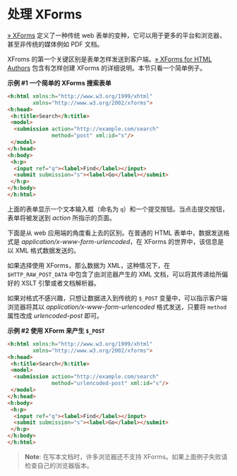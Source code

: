 处理 XForms
===========

<a href="http://www.w3.org/MarkUp/Forms/" class="link external">» XForms</a>
定义了一种传统 web
表单的变种，它可以用于更多的平台和浏览器，甚至非传统的媒体例如 PDF
文档。

XFroms
的第一个关键区别是表单怎样发送到客户端。<a href="http://www.w3.org/MarkUp/Forms/2003/xforms-for-html-authors.html" class="link external">» XForms for HTML Authors</a>
包含有怎样创建 XForms 的详细说明。本节只看一个简单例子。

**示例 \#1 一个简单的 XForms 搜索表单**

``` html
<h:html xmlns:h="http://www.w3.org/1999/xhtml"
        xmlns="http://www.w3.org/2002/xforms">
<h:head>
 <h:title>Search</h:title>
 <model>
  <submission action="http://example.com/search"
              method="post" xml:id="s"/>
 </model>
</h:head>
<h:body>
 <h:p>
  <input ref="q"><label>Find</label></input>
  <submit submission="s"><label>Go</label></submit>
 </h:p>
</h:body>
</h:html>
```

上面的表单显示一个文本输入框（命名为
`q`）和一个提交按钮。当点击提交按钮，表单将被发送到 *action*
所指示的页面。

下面是从 web 应用端的角度看上去的区别。在普通的 HTML
表单中，数据发送格式是 *application/x-www-form-urlencoded*，在 XForms
的世界中，该信息是以 XML 格式数据发送的。

如果选择使用 XForms，那么数据为 XML，这种情况下，在
`$HTTP_RAW_POST_DATA` 中包含了由浏览器产生的 XML
文档，可以将其传递给所偏好的 XSLT 引擎或者文档解析器。

如果对格式不感兴趣，只想让数据进入到传统的 `$_POST`
变量中，可以指示客户端浏览器将其以 *application/x-www-form-urlencoded*
格式发送，只要将 `method` 属性改成 *urlencoded-post* 即可。

**示例 \#2 使用 XForm 来产生 `$_POST`**

``` html
<h:html xmlns:h="http://www.w3.org/1999/xhtml"
        xmlns="http://www.w3.org/2002/xforms">
<h:head>
 <h:title>Search</h:title>
 <model>
  <submission action="http://example.com/search"
              method="urlencoded-post" xml:id="s"/>
 </model>
</h:head>
<h:body>
 <h:p>
  <input ref="q"><label>Find</label></input>
  <submit submission="s"><label>Go</label></submit>
 </h:p>
</h:body>
</h:html>
```

> **Note**: <span class="simpara"> 在写本文档时，许多浏览器还不支持
> XForms。如果上面例子失败请检查自己的浏览器版本。 </span>
